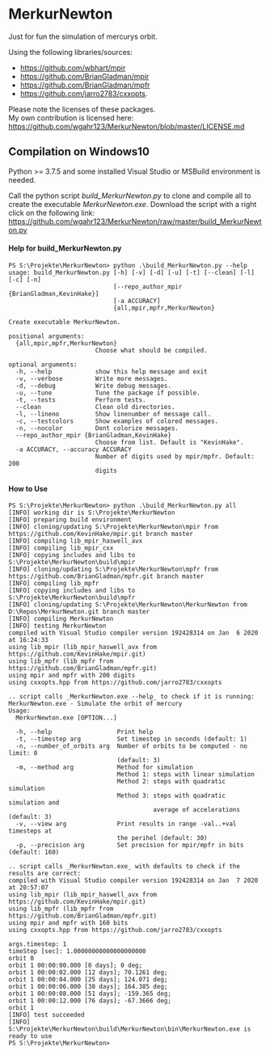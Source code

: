 # MerkurNewton
Just for fun the simulation of mercurys orbit.

Using the following libraries/sources:
* https://github.com/wbhart/mpir
* https://github.com/BrianGladman/mpir
* https://github.com/BrianGladman/mpfr
* https://github.com/jarro2783/cxxopts.

Please note the licenses of these packages.<br/>
My own contribution is licensed here: https://github.com/wgahr123/MerkurNewton/blob/master/LICENSE.md

## Compilation on Windows10
Python >= 3.7.5 and some installed Visual Studio or MSBuild environment is needed.

Call the python script _build_MerkurNewton.py_ to clone and compile all to create the executable _MerkurNewton.exe_.
Download the script with a right click on the following link: 
https://github.com/wgahr123/MerkurNewton/raw/master/build_MerkurNewton.py

#### Help for build_MerkurNewton.py

    PS S:\Projekte\MerkurNewton> python .\build_MerkurNewton.py --help
    usage: build_MerkurNewton.py [-h] [-v] [-d] [-u] [-t] [--clean] [-l] [-c] [-n]
                                 [--repo_author_mpir {BrianGladman,KevinHake}]
                                 [-a ACCURACY]
                                 {all,mpir,mpfr,MerkurNewton}
    
    Create executable MerkurNewton.
    
    positional arguments:
      {all,mpir,mpfr,MerkurNewton}
                            Choose what should be compiled.
    
    optional arguments:
      -h, --help            show this help message and exit
      -v, --verbose         Write more messages.
      -d, --debug           Write debug messages.
      -u, --tune            Tune the package if possible.
      -t, --tests           Perform tests.
      --clean               Clean old directories.
      -l, --lineno          Show linenumber of message call.
      -c, --testcolors      Show examples of colored messages.
      -n, --nocolor         Dont colorize messages.
      --repo_author_mpir {BrianGladman,KevinHake}
                            Choose from list. Default is "KevinHake".
      -a ACCURACY, --accuracy ACCURACY
                            Number of digits used by mpir/mpfr. Default: 200
                            digits

#### How to Use

    PS S:\Projekte\MerkurNewton> python .\build_MerkurNewton.py all
    [INFO] working dir is S:\Projekte\MerkurNewton
    [INFO] preparing build environment
    [INFO] cloning/updating S:\Projekte\MerkurNewton\mpir from https://github.com/KevinHake/mpir.git branch master
    [INFO] compiling lib_mpir_haswell_avx
    [INFO] compiling lib_mpir_cxx
    [INFO] copying includes and libs to S:\Projekte\MerkurNewton\build\mpir
    [INFO] cloning/updating S:\Projekte\MerkurNewton\mpfr from https://github.com/BrianGladman/mpfr.git branch master
    [INFO] compiling lib_mpfr
    [INFO] copying includes and libs to S:\Projekte\MerkurNewton\build\mpfr
    [INFO] cloning/updating S:\Projekte\MerkurNewton\MerkurNewton from D:\Repos\MerkurNewton.git branch master
    [INFO] compiling MerkurNewton
    [INFO] testing MerkurNewton
    compiled with Visual Studio compiler version 192428314 on Jan  6 2020 at 16:24:33
    using lib_mpir (lib_mpir_haswell_avx from https://github.com/KevinHake/mpir.git)
    using lib_mpfr (lib_mpfr from https://github.com/BrianGladman/mpfr.git)
    using mpir and mpfr with 200 digits
    using cxxopts.hpp from https://github.com/jarro2783/cxxopts

    .. script calls _MerkurNewton.exe --help_ to check if it is running:
    MerkurNewton.exe - Simulate the orbit of mercury
    Usage:
      MerkurNewton.exe [OPTION...]
    
      -h, --help                  Print help
      -t, --timestep arg          Set timestep in seconds (default: 1)
      -n, --number_of_orbits arg  Number of orbits to be computed - no limit: 0
                                  (default: 3)
      -m, --method arg            Method for simulation
                                  Method 1: steps with linear simulation
                                  Method 2: steps with quadratic simulation
                                  Method 3: steps with quadratic simulation and
                                            average of accelerations (default: 3)
      -v, --view arg              Print results in range -val..+val timesteps at
                                  the perihel (default: 30)
      -p, --precision arg         Set precision for mpir/mpfr in bits (default: 160)
                              
    .. script calls _MerkurNewton.exe_ with defaults to check if the results are correct:
    compiled with Visual Studio compiler version 192428314 on Jan  7 2020 at 20:57:07
    using lib_mpir (lib_mpir_haswell_avx from https://github.com/KevinHake/mpir.git)
    using lib_mpfr (lib_mpfr from https://github.com/BrianGladman/mpfr.git)
    using mpir and mpfr with 160 bits
    using cxxopts.hpp from https://github.com/jarro2783/cxxopts
    
    args.timestep: 1
    timeStep [sec]: 1.00000000000000000000
    orbit 0
    orbit 1 00:00:00.000 [0 days]; 0 deg;
    orbit 1 00:00:02.000 [12 days]; 70.1261 deg;
    orbit 1 00:00:04.000 [25 days]; 124.071 deg;
    orbit 1 00:00:06.000 [38 days]; 164.385 deg;
    orbit 1 00:00:08.000 [51 days]; -159.365 deg;
    orbit 1 00:00:12.000 [76 days]; -67.3666 deg;
    orbit 1
    [INFO] test succeeded
    [INFO] S:\Projekte\MerkurNewton\build\MerkurNewton\bin\MerkurNewton.exe is ready to use
    PS S:\Projekte\MerkurNewton>
